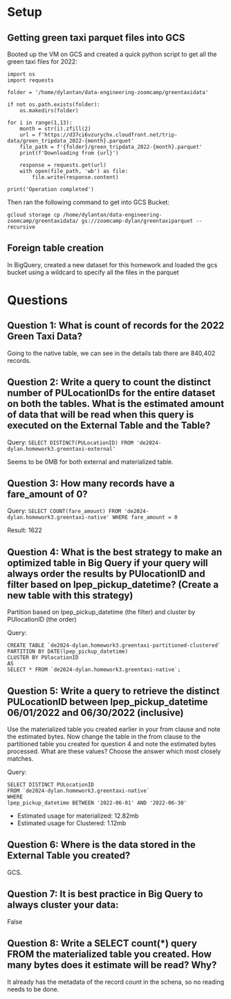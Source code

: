 # Setup
## Getting green taxi parquet files into GCS
Booted up the VM on GCS and created a quick python script to get all the green taxi files for 2022:
```
import os
import requests

folder = '/home/dylantan/data-engineering-zoomcamp/greentaxidata'

if not os.path.exists(folder):
    os.makedirs(folder)

for i in range(1,13):
    month = str(i).zfill(2)
    url = f'https://d37ci6vzurychx.cloudfront.net/trip-data/green_tripdata_2022-{month}.parquet'
    file_path = f'{folder}/green_tripdata_2022-{month}.parquet'
    print(f'Downloading from {url}')

    response = requests.get(url)
    with open(file_path, 'wb') as file:
        file.write(response.content)

print('Operation completed')
```

Then ran the following command to get into GCS Bucket:
```
gcloud storage cp /home/dylantan/data-engineering-zoomcamp/greentaxidata/ gs://zoomcamp-dylan/greentaxiparquet --recursive
```

## Foreign table creation
In BigQuery, created a new dataset for this homework and loaded the gcs bucket using a wildcard to specify all the files in the parquet

# Questions
## Question 1: What is count of records for the 2022 Green Taxi Data?
Going to the native table, we can see in the details tab there are 840,402 records.

## Question 2: Write a query to count the distinct number of PULocationIDs for the entire dataset on both the tables. What is the estimated amount of data that will be read when this query is executed on the External Table and the Table?
Query: `SELECT DISTINCT(PULocationID) FROM 'de2024-dylan.homework3.greentaxi-external'`

Seems to be 0MB for both external and materialized table.

## Question 3: How many records have a fare_amount of 0?
Query: `SELECT COUNT(fare_amount) FROM 'de2024-dylan.homework3.greentaxi-native' WHERE fare_amount = 0`

Result: 1622

## Question 4: What is the best strategy to make an optimized table in Big Query if your query will always order the results by PUlocationID and filter based on lpep_pickup_datetime? (Create a new table with this strategy)
Partition based on lpep_pickup_datetime (the filter) and cluster by PUlocationID (the order)

Query:
```
CREATE TABLE `de2024-dylan.homework3.greentaxi-partitioned-clustered`
PARTITION BY DATE(lpep_pickup_datetime)
CLUSTER BY PUlocationID
AS
SELECT * FROM `de2024-dylan.homework3.greentaxi-native`;
```

## Question 5: Write a query to retrieve the distinct PULocationID between lpep_pickup_datetime 06/01/2022 and 06/30/2022 (inclusive)

Use the materialized table you created earlier in your from clause and note the estimated bytes. Now change the table in the from clause to the partitioned table you created for question 4 and note the estimated bytes processed. What are these values? Choose the answer which most closely matches.

Query:
```
SELECT DISTINCT PULocationID
FROM `de2024-dylan.homework3.greentaxi-native`
WHERE 
lpep_pickup_datetime BETWEEN '2022-06-01' AND '2022-06-30'
```
* Estimated usage for materialized: 12.82mb
* Estimated usage for Clustered: 1.12mb
  
## Question 6: Where is the data stored in the External Table you created?
GCS.

## Question 7: It is best practice in Big Query to always cluster your data:
False

## Question 8: Write a SELECT count(*) query FROM the materialized table you created. How many bytes does it estimate will be read? Why?
It already has the metadata of the record count in the schena, so no reading needs to be done.


